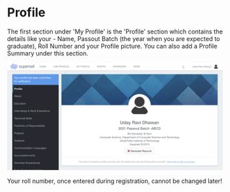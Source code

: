 # Profile

The first section under 'My Profile' is the 'Profile' section which contains the details like your - Name, Passout Batch \(the year when you are expected to graduate\), Roll Number and your Profile picture. You can also add a Profile Summary under this section.

![](../../.gitbook/assets/image%20%28163%29.png)

Your roll number, once entered during registration, cannot be changed later!



